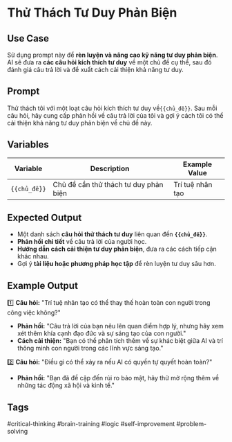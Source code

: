 # Thử Thách Tư Duy Phản Biện  

## **Use Case**  
Sử dụng prompt này để **rèn luyện và nâng cao kỹ năng tư duy phản biện**.  
AI sẽ đưa ra **các câu hỏi kích thích tư duy** về một chủ đề cụ thể, sau đó đánh giá câu trả lời và đề xuất cách cải thiện khả năng tư duy.  

## **Prompt**  
Thử thách tôi với một loạt câu hỏi kích thích tư duy về`{{chủ_đề}}`.
Sau mỗi câu hỏi, hãy cung cấp phản hồi về câu trả lời của tôi và gợi ý cách tôi có thể cải thiện khả năng tư duy phản biện về chủ đề này.

## **Variables**  
| Variable | Description | Example Value |
|----------|------------|--------------|
| `{{chủ_đề}}` | Chủ đề cần thử thách tư duy phản biện | Trí tuệ nhân tạo |

## **Expected Output**  
- Một danh sách **câu hỏi thử thách tư duy** liên quan đến **`{{chủ_đề}}`**.  
- **Phản hồi chi tiết** về câu trả lời của người học.  
- **Hướng dẫn cách cải thiện tư duy phản biện**, đưa ra các cách tiếp cận khác nhau.  
- Gợi ý **tài liệu hoặc phương pháp học tập** để rèn luyện tư duy sâu hơn.  

## **Example Output**  
1️⃣ **Câu hỏi:** "Trí tuệ nhân tạo có thể thay thế hoàn toàn con người trong công việc không?"  
   - **Phản hồi:** "Câu trả lời của bạn nêu lên quan điểm hợp lý, nhưng hãy xem xét thêm khía cạnh đạo đức và sự sáng tạo của con người."  
   - **Cách cải thiện:** "Bạn có thể phân tích thêm về sự khác biệt giữa AI và trí thông minh con người trong các lĩnh vực sáng tạo."  

2️⃣ **Câu hỏi:** "Điều gì có thể xảy ra nếu AI có quyền tự quyết hoàn toàn?"  
   - **Phản hồi:** "Bạn đã đề cập đến rủi ro bảo mật, hãy thử mở rộng thêm về những tác động xã hội và kinh tế."  

## **Tags**  
#critical-thinking #brain-training #logic #self-improvement #problem-solving  
